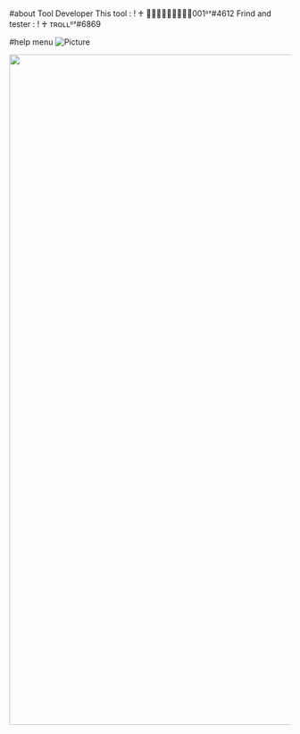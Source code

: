 #about Tool
Developer This tool : ! ♰ ᲼᲼᲼᲼᲼᲼᲼᲼᲼001ᴿᶻ#4612
Frind and tester : ! ♰ ᴛʀᴏʟʟᴿᶻ#6869



#help menu
![Picture](https://media.discordapp.net/attachments/902887534487556102/907858533461135370/unknown.png)
<div><img src="https://github-profile-trophy.vercel.app/?username=kasra001-kh&theme=dracula" width="1200"></div></p>





